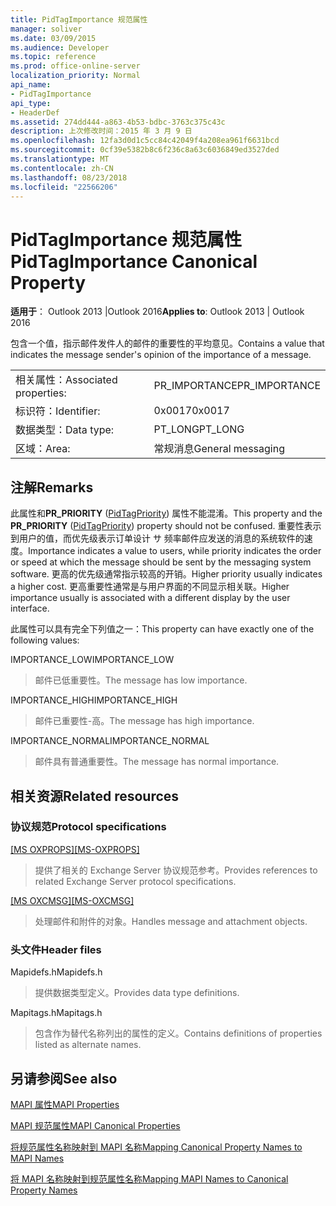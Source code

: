 ```yaml
---
title: PidTagImportance 规范属性
manager: soliver
ms.date: 03/09/2015
ms.audience: Developer
ms.topic: reference
ms.prod: office-online-server
localization_priority: Normal
api_name:
- PidTagImportance
api_type:
- HeaderDef
ms.assetid: 274dd444-a863-4b53-bdbc-3763c375c43c
description: 上次修改时间：2015 年 3 月 9 日
ms.openlocfilehash: 12fa3d0d1c5cc84c42049f4a208ea961f6631bcd
ms.sourcegitcommit: 0cf39e5382b8c6f236c8a63c6036849ed3527ded
ms.translationtype: MT
ms.contentlocale: zh-CN
ms.lasthandoff: 08/23/2018
ms.locfileid: "22566206"
---
```

# <a name="pidtagimportance-canonical-property"></a><span data-ttu-id="6b732-103">PidTagImportance 规范属性</span><span class="sxs-lookup"><span data-stu-id="6b732-103">PidTagImportance Canonical Property</span></span>

  
  
<span data-ttu-id="6b732-104">**适用于**： Outlook 2013 |Outlook 2016</span><span class="sxs-lookup"><span data-stu-id="6b732-104">**Applies to**: Outlook 2013 | Outlook 2016</span></span> 
  
<span data-ttu-id="6b732-105">包含一个值，指示邮件发件人的邮件的重要性的平均意见。</span><span class="sxs-lookup"><span data-stu-id="6b732-105">Contains a value that indicates the message sender's opinion of the importance of a message.</span></span> 
  
|||
|:-----|:-----|
|<span data-ttu-id="6b732-106">相关属性：</span><span class="sxs-lookup"><span data-stu-id="6b732-106">Associated properties:</span></span>  <br/> |<span data-ttu-id="6b732-107">PR_IMPORTANCE</span><span class="sxs-lookup"><span data-stu-id="6b732-107">PR_IMPORTANCE</span></span>  <br/> |
|<span data-ttu-id="6b732-108">标识符：</span><span class="sxs-lookup"><span data-stu-id="6b732-108">Identifier:</span></span>  <br/> |<span data-ttu-id="6b732-109">0x0017</span><span class="sxs-lookup"><span data-stu-id="6b732-109">0x0017</span></span>  <br/> |
|<span data-ttu-id="6b732-110">数据类型：</span><span class="sxs-lookup"><span data-stu-id="6b732-110">Data type:</span></span>  <br/> |<span data-ttu-id="6b732-111">PT_LONG</span><span class="sxs-lookup"><span data-stu-id="6b732-111">PT_LONG</span></span>  <br/> |
|<span data-ttu-id="6b732-112">区域：</span><span class="sxs-lookup"><span data-stu-id="6b732-112">Area:</span></span>  <br/> |<span data-ttu-id="6b732-113">常规消息</span><span class="sxs-lookup"><span data-stu-id="6b732-113">General messaging</span></span>  <br/> |
   
## <a name="remarks"></a><span data-ttu-id="6b732-114">注解</span><span class="sxs-lookup"><span data-stu-id="6b732-114">Remarks</span></span>

<span data-ttu-id="6b732-115">此属性和**PR_PRIORITY** ([PidTagPriority](pidtagpriority-canonical-property.md)) 属性不能混淆。</span><span class="sxs-lookup"><span data-stu-id="6b732-115">This property and the **PR_PRIORITY** ([PidTagPriority](pidtagpriority-canonical-property.md)) property should not be confused.</span></span> <span data-ttu-id="6b732-116">重要性表示到用户的值，而优先级表示订单设计 サ 频率邮件应发送的消息的系统软件的速度。</span><span class="sxs-lookup"><span data-stu-id="6b732-116">Importance indicates a value to users, while priority indicates the order or speed at which the message should be sent by the messaging system software.</span></span> <span data-ttu-id="6b732-117">更高的优先级通常指示较高的开销。</span><span class="sxs-lookup"><span data-stu-id="6b732-117">Higher priority usually indicates a higher cost.</span></span> <span data-ttu-id="6b732-118">更高重要性通常是与用户界面的不同显示相关联。</span><span class="sxs-lookup"><span data-stu-id="6b732-118">Higher importance usually is associated with a different display by the user interface.</span></span> 
  
<span data-ttu-id="6b732-119">此属性可以具有完全下列值之一：</span><span class="sxs-lookup"><span data-stu-id="6b732-119">This property can have exactly one of the following values:</span></span>
  
<span data-ttu-id="6b732-120">IMPORTANCE_LOW</span><span class="sxs-lookup"><span data-stu-id="6b732-120">IMPORTANCE_LOW</span></span> 
  
> <span data-ttu-id="6b732-121">邮件已低重要性。</span><span class="sxs-lookup"><span data-stu-id="6b732-121">The message has low importance.</span></span>
    
<span data-ttu-id="6b732-122">IMPORTANCE_HIGH</span><span class="sxs-lookup"><span data-stu-id="6b732-122">IMPORTANCE_HIGH</span></span> 
  
> <span data-ttu-id="6b732-123">邮件已重要性-高。</span><span class="sxs-lookup"><span data-stu-id="6b732-123">The message has high importance.</span></span>
    
<span data-ttu-id="6b732-124">IMPORTANCE_NORMAL</span><span class="sxs-lookup"><span data-stu-id="6b732-124">IMPORTANCE_NORMAL</span></span> 
  
> <span data-ttu-id="6b732-125">邮件具有普通重要性。</span><span class="sxs-lookup"><span data-stu-id="6b732-125">The message has normal importance.</span></span>
    
## <a name="related-resources"></a><span data-ttu-id="6b732-126">相关资源</span><span class="sxs-lookup"><span data-stu-id="6b732-126">Related resources</span></span>

### <a name="protocol-specifications"></a><span data-ttu-id="6b732-127">协议规范</span><span class="sxs-lookup"><span data-stu-id="6b732-127">Protocol specifications</span></span>

<span data-ttu-id="6b732-128">[[MS OXPROPS]](http://msdn.microsoft.com/library/f6ab1613-aefe-447d-a49c-18217230b148%28Office.15%29.aspx)</span><span class="sxs-lookup"><span data-stu-id="6b732-128">[[MS-OXPROPS]](http://msdn.microsoft.com/library/f6ab1613-aefe-447d-a49c-18217230b148%28Office.15%29.aspx)</span></span>
  
> <span data-ttu-id="6b732-129">提供了相关的 Exchange Server 协议规范参考。</span><span class="sxs-lookup"><span data-stu-id="6b732-129">Provides references to related Exchange Server protocol specifications.</span></span>
    
<span data-ttu-id="6b732-130">[[MS OXCMSG]](http://msdn.microsoft.com/library/7fd7ec40-deec-4c06-9493-1bc06b349682%28Office.15%29.aspx)</span><span class="sxs-lookup"><span data-stu-id="6b732-130">[[MS-OXCMSG]](http://msdn.microsoft.com/library/7fd7ec40-deec-4c06-9493-1bc06b349682%28Office.15%29.aspx)</span></span>
  
> <span data-ttu-id="6b732-131">处理邮件和附件的对象。</span><span class="sxs-lookup"><span data-stu-id="6b732-131">Handles message and attachment objects.</span></span>
    
### <a name="header-files"></a><span data-ttu-id="6b732-132">头文件</span><span class="sxs-lookup"><span data-stu-id="6b732-132">Header files</span></span>

<span data-ttu-id="6b732-133">Mapidefs.h</span><span class="sxs-lookup"><span data-stu-id="6b732-133">Mapidefs.h</span></span>
  
> <span data-ttu-id="6b732-134">提供数据类型定义。</span><span class="sxs-lookup"><span data-stu-id="6b732-134">Provides data type definitions.</span></span>
    
<span data-ttu-id="6b732-135">Mapitags.h</span><span class="sxs-lookup"><span data-stu-id="6b732-135">Mapitags.h</span></span>
  
> <span data-ttu-id="6b732-136">包含作为替代名称列出的属性的定义。</span><span class="sxs-lookup"><span data-stu-id="6b732-136">Contains definitions of properties listed as alternate names.</span></span>
    
## <a name="see-also"></a><span data-ttu-id="6b732-137">另请参阅</span><span class="sxs-lookup"><span data-stu-id="6b732-137">See also</span></span>



[<span data-ttu-id="6b732-138">MAPI 属性</span><span class="sxs-lookup"><span data-stu-id="6b732-138">MAPI Properties</span></span>](mapi-properties.md)
  
[<span data-ttu-id="6b732-139">MAPI 规范属性</span><span class="sxs-lookup"><span data-stu-id="6b732-139">MAPI Canonical Properties</span></span>](mapi-canonical-properties.md)
  
[<span data-ttu-id="6b732-140">将规范属性名称映射到 MAPI 名称</span><span class="sxs-lookup"><span data-stu-id="6b732-140">Mapping Canonical Property Names to MAPI Names</span></span>](mapping-canonical-property-names-to-mapi-names.md)
  
[<span data-ttu-id="6b732-141">将 MAPI 名称映射到规范属性名称</span><span class="sxs-lookup"><span data-stu-id="6b732-141">Mapping MAPI Names to Canonical Property Names</span></span>](mapping-mapi-names-to-canonical-property-names.md)

